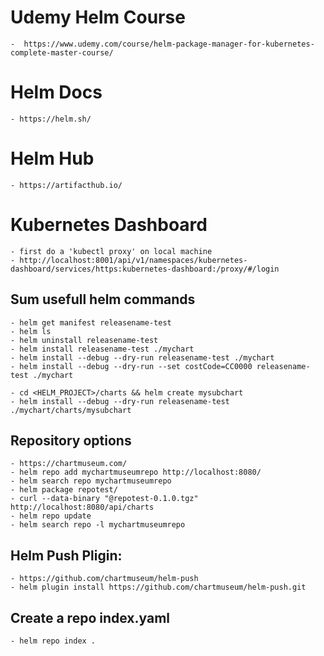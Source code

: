 # Udemy Helm Course
    -  https://www.udemy.com/course/helm-package-manager-for-kubernetes-complete-master-course/

# Helm Docs
    - https://helm.sh/

# Helm Hub
    - https://artifacthub.io/

# Kubernetes Dashboard
    - first do a 'kubectl proxy' on local machine
    - http://localhost:8001/api/v1/namespaces/kubernetes-dashboard/services/https:kubernetes-dashboard:/proxy/#/login

## Sum usefull helm commands

    - helm get manifest releasename-test
    - helm ls 
    - helm uninstall releasename-test
    - helm install releasename-test ./mychart
    - helm install --debug --dry-run releasename-test ./mychart
    - helm install --debug --dry-run --set costCode=CC0000 releasename-test ./mychart

    - cd <HELM_PROJECT>/charts && helm create mysubchart
    - helm install --debug --dry-run releasename-test ./mychart/charts/mysubchart

## Repository options
    - https://chartmuseum.com/
    - helm repo add mychartmuseumrepo http://localhost:8080/
    - helm search repo mychartmuseumrepo
    - helm package repotest/
    - curl --data-binary "@repotest-0.1.0.tgz" http://localhost:8080/api/charts
    - helm repo update
    - helm search repo -l mychartmuseumrepo

## Helm Push Pligin: 
    - https://github.com/chartmuseum/helm-push
    - helm plugin install https://github.com/chartmuseum/helm-push.git

## Create a repo index.yaml
    - helm repo index .